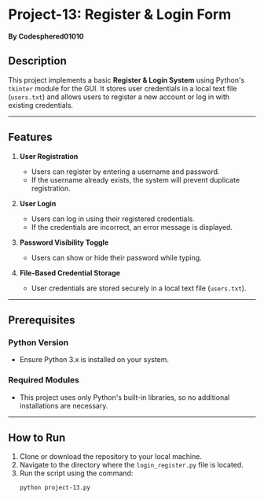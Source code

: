 # Project-13: Register & Login Form  
**By Codesphered01010**

## Description  
This project implements a basic **Register & Login System** using Python's `tkinter` module for the GUI. It stores user credentials in a local text file (`users.txt`) and allows users to register a new account or log in with existing credentials.  

---

## Features  

1. **User Registration**  
   - Users can register by entering a username and password.  
   - If the username already exists, the system will prevent duplicate registration.  

2. **User Login**  
   - Users can log in using their registered credentials.  
   - If the credentials are incorrect, an error message is displayed.  

3. **Password Visibility Toggle**  
   - Users can show or hide their password while typing.  

4. **File-Based Credential Storage**  
   - User credentials are stored securely in a local text file (`users.txt`).  

---

## Prerequisites  

### Python Version  
- Ensure Python 3.x is installed on your system.  

### Required Modules  
- This project uses only Python's built-in libraries, so no additional installations are necessary.  

---

## How to Run  

1. Clone or download the repository to your local machine.  
2. Navigate to the directory where the `login_register.py` file is located.  
3. Run the script using the command:  
   ```bash
   python project-13.py
